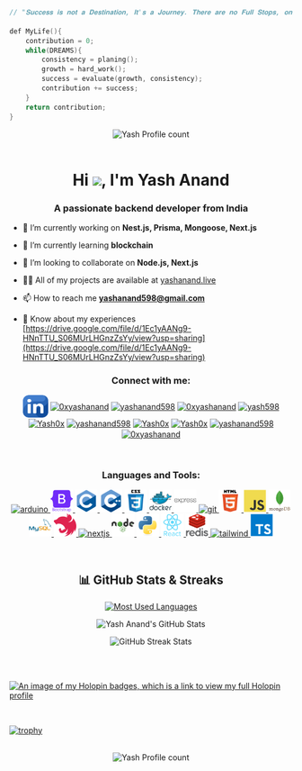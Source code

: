 ```cpp
// "𝐒𝐮𝐜𝐜𝐞𝐬𝐬 𝐢𝐬 𝐧𝐨𝐭 𝐚 𝐃𝐞𝐬𝐭𝐢𝐧𝐚𝐭𝐢𝐨𝐧, 𝐈𝐭'𝐬 𝐚 𝐉𝐨𝐮𝐫𝐧𝐞𝐲. 𝐓𝐡𝐞𝐫𝐞 𝐚𝐫𝐞 𝐧𝐨 𝐅𝐮𝐥𝐥 𝐒𝐭𝐨𝐩𝐬, 𝐨𝐧𝐥𝐲 𝐂𝐨𝐦𝐦𝐚𝐬."

def MyLife(){
    contribution = 0;
    while(DREAMS){
        consistency = planing();
        growth = hard_work();
        success = evaluate(growth, consistency);
        contribution += success;
    }
    return contribution;
}

```

<!--profile visit count-->

<div align="center">
    <img src="https://komarev.com/ghpvc/?username=0xYashAnand&style=for-the-badge" alt="Yash Profile count" />

<!-- ![visitors](https://visitor-badge.laobi.icu/badge?page_id=0xYashAnand.0xYashAnand&label=Profile%20views&color=0e75b6&style=flat) -->

</div>

</br>

<h1 align="center">Hi <img src="https://github.com/TheDudeThatCode/TheDudeThatCode/blob/master/Assets/Hi.gif" width="29px">, I'm Yash Anand</h1>

<h3 align="center">A passionate backend developer from India</h3>
<!-- 
Connect with me
<p align="center">
<a href="http://www.linkedin.com/in/0xYashAnand" target="blank"><img align="center" src="img/linkedin.png" alt="0xYashAnand" height="40" width="40" /></a>
 <a href="https://twitter.com/0xYashAnand" target="blank"><img align="center" src="img/twitter.png" alt="" height="40" width="40" /></a> -->
<!-- <a href="https://instagram.com/0xYashAnand" target="blank"><img align="center" src="https://raw.githubusercontent.com/rahuldkjain/github-profile-readme-generator/master/src/images/icons/Social/instagram.svg" alt="0xYashAnand" height="40" width="40" /></a> -->
<!-- <a href="https://leetcode.com/Yash0x/" target="blank"><img align="center" src="img/-your-coding-skills-and-quickly-.png" alt="0xYd" height="40" width="40" /></a> -->
<!-- <a href="https://codeforces.com/profile/Yash0x" target="blank"><img align="center" src="img/codeforces.-programming-.png" alt="Yash0x" height="40" width="40" /></a> -->
<!-- <a href="https://www.codechef.com/users/Yash0x" target="blank"><img align="center" src="img/icons8-codechef-240.png" alt="Yash0x" height="40" width="40" /></a> 
<br/><br/> -->

- 🔭 I’m currently working on **Nest.js, Prisma, Mongoose, Next.js**

- 🌱 I’m currently learning **blockchain**

- 👯 I’m looking to collaborate on **Node.js, Next.js**

- 👨‍💻 All of my projects are available at [yashanand.live](https://yashanand.live/)

- 📫 How to reach me **yashanand598@gmail.com**

- 📄 Know about my experiences [https://drive.google.com/file/d/1Ec1yAANg9-HNnTTU_S06MUrLHGnzZsYy/view?usp=sharing](https://drive.google.com/file/d/1Ec1yAANg9-HNnTTU_S06MUrLHGnzZsYy/view?usp=sharing)

<h3 align="center">Connect with me:</h3>
<p align="center">
<!-- <a href="https://codepen.io/0xyashanand" target="blank"><img align="center" src="https://raw.githubusercontent.com/rahuldkjain/github-profile-readme-generator/master/src/images/icons/Social/codepen.svg" alt="0xyashanand" height="40" width="45" /></a> -->
<!-- <a href="https://dev.to/0xyashanand" target="blank"><img align="center" src="https://raw.githubusercontent.com/rahuldkjain/github-profile-readme-generator/master/src/images/icons/Social/devto.svg" alt="0xyashanand" height="40" width="45" /></a>
<a href="https://twitter.com/0xyashanand" target="blank"><img align="center" src="https://raw.githubusercontent.com/rahuldkjain/github-profile-readme-generator/master/src/images/icons/Social/twitter.svg" alt="0xyashanand" height="40" width="45" /></a> -->
<!-- <a href="https://linkedin.com/in/0xyashanand" target="blank"><img align="center" src="https://raw.githubusercontent.com/rahuldkjain/github-profile-readme-generator/master/src/images/icons/Social/linked-in-alt.svg" alt="0xyashanand" height="40" width="45" /></a> -->
<a href="http://www.linkedin.com/in/0xYashAnand" target="blank"><img align="center" src="img/linkedin.png" alt="0xYashAnand" height="40" width="45" /></a>
<a href="https://stackoverflow.com/users/15593818/yash-anand" target="blank"><img align="center" src="https://raw.githubusercontent.com/rahuldkjain/github-profile-readme-generator/master/src/images/icons/Social/stack-overflow.svg" alt="0xyashanand" height="40" width="45" /></a>
<!-- <a href="https://codesandbox.com/0xyashanand" target="blank"><img align="center" src="https://raw.githubusercontent.com/rahuldkjain/github-profile-readme-generator/master/src/images/icons/Social/codesandbox.svg" alt="0xyashanand" height="40" width="45" /></a> -->
<a href="https://kaggle.com/yashanand598" target="blank"><img align="center" src="https://raw.githubusercontent.com/rahuldkjain/github-profile-readme-generator/master/src/images/icons/Social/kaggle.svg" alt="yashanand598" height="40" width="45" /></a>
<a href="https://instagram.com/0xyashanand" target="blank"><img align="center" src="https://raw.githubusercontent.com/rahuldkjain/github-profile-readme-generator/master/src/images/icons/Social/instagram.svg" alt="0xyashanand" height="40" width="45" /></a>
<!-- <a href="https://dribbble.com/0xyashanand" target="blank"><img align="center" src="https://raw.githubusercontent.com/rahuldkjain/github-profile-readme-generator/master/src/images/icons/Social/dribbble.svg" alt="0xyashanand" height="40" width="45" /></a> -->
<a href="https://www.behance.net/yash598" target="blank"><img align="center" src="https://raw.githubusercontent.com/rahuldkjain/github-profile-readme-generator/master/src/images/icons/Social/behance.svg" alt="yash598" height="40" width="45" /></a>
<!-- <a href="https://hashnode.com/0xyashanand" target="blank"><img align="center" src="https://raw.githubusercontent.com/rahuldkjain/github-profile-readme-generator/master/src/images/icons/Social/hashnode.svg" alt="0xyashanand" height="40" width="45" /></a> -->
<!-- <a href="https://medium.com/0xyashanand" target="blank"><img align="center" src="https://raw.githubusercontent.com/rahuldkjain/github-profile-readme-generator/master/src/images/icons/Social/medium.svg" alt="0xyashanand" height="40" width="45" /></a> -->
<!-- <a href="https://www.youtube.com/c/0xyashanand" target="blank"><img align="center" src="https://raw.githubusercontent.com/rahuldkjain/github-profile-readme-generator/master/src/images/icons/Social/youtube.svg" alt="0xyashanand" height="40" width="45" /></a> -->
<a href="https://www.codechef.com/users/Yash0x" target="blank"><img align="center" src="https://cdn.jsdelivr.net/npm/simple-icons@3.1.0/icons/codechef.svg" alt="Yash0x" height="40" width="45" /></a> 
<a href="https://www.hackerrank.com/yashanand598" target="blank"><img align="center" src="https://raw.githubusercontent.com/rahuldkjain/github-profile-readme-generator/master/src/images/icons/Social/hackerrank.svg" alt="yashanand598" height="40" width="45" /></a>
<a href="https://codeforces.com/profile/Yash0x" target="blank"><img align="center" src="https://raw.githubusercontent.com/rahuldkjain/github-profile-readme-generator/master/src/images/icons/Social/codeforces.svg" alt="Yash0x" height="40" width="45" /></a>
<a href="https://www.leetcode.com/Yash0x" target="blank"><img align="center" src="https://raw.githubusercontent.com/rahuldkjain/github-profile-readme-generator/master/src/images/icons/Social/leet-code.svg" alt="Yash0x" height="40" width="45" /></a>
<!-- <a href="https://www.hackerearth.com/0xyashanand" target="blank"><img align="center" src="https://raw.githubusercontent.com/rahuldkjain/github-profile-readme-generator/master/src/images/icons/Social/hackerearth.svg" alt="0xyashanand" height="40" width="45" /></a> -->
<a href="https://auth.geeksforgeeks.org/user/yashanand598" target="blank"><img align="center" src="https://raw.githubusercontent.com/rahuldkjain/github-profile-readme-generator/master/src/images/icons/Social/geeks-for-geeks.svg" alt="yashanand598" height="40" width="45" /></a>
<!-- <a href="https://www.topcoder.com/members/0xyashanand" target="blank"><img align="center" src="https://raw.githubusercontent.com/rahuldkjain/github-profile-readme-generator/master/src/images/icons/Social/topcoder.svg" alt="0xyashanand" height="40" width="45" /></a> -->
<a href="/0xyashanand" target="blank"><img align="center" src="https://raw.githubusercontent.com/rahuldkjain/github-profile-readme-generator/master/src/images/icons/Social/rss.svg" alt="0xyashanand" height="40" width="45" /></a>
</p>
<br/>
<h3 align="center">Languages and Tools:</h3>
<p align="center"> <a href="https://www.arduino.cc/" target="_blank" rel="noreferrer"> <img src="https://cdn.worldvectorlogo.com/logos/arduino-1.svg" alt="arduino" width="40" height="40"/> </a> <a href="https://getbootstrap.com" target="_blank" rel="noreferrer"> <img src="https://raw.githubusercontent.com/devicons/devicon/master/icons/bootstrap/bootstrap-plain-wordmark.svg" alt="bootstrap" width="40" height="40"/> </a> <a href="https://www.cprogramming.com/" target="_blank" rel="noreferrer"> <img src="https://raw.githubusercontent.com/devicons/devicon/master/icons/c/c-original.svg" alt="c" width="40" height="40"/> </a> <a href="https://www.w3schools.com/cpp/" target="_blank" rel="noreferrer"> <img src="https://raw.githubusercontent.com/devicons/devicon/master/icons/cplusplus/cplusplus-original.svg" alt="cplusplus" width="40" height="40"/> </a> <a href="https://www.w3schools.com/css/" target="_blank" rel="noreferrer"> <img src="https://raw.githubusercontent.com/devicons/devicon/master/icons/css3/css3-original-wordmark.svg" alt="css3" width="40" height="40"/> </a> <a href="https://www.docker.com/" target="_blank" rel="noreferrer"> <img src="https://raw.githubusercontent.com/devicons/devicon/master/icons/docker/docker-original-wordmark.svg" alt="docker" width="40" height="40"/> </a> <a href="https://expressjs.com" target="_blank" rel="noreferrer"> <img src="https://raw.githubusercontent.com/devicons/devicon/master/icons/express/express-original-wordmark.svg" alt="express" width="40" height="40"/> </a> <a href="https://git-scm.com/" target="_blank" rel="noreferrer"> <img src="https://www.vectorlogo.zone/logos/git-scm/git-scm-icon.svg" alt="git" width="40" height="40"/> </a> <a href="https://www.w3.org/html/" target="_blank" rel="noreferrer"> <img src="https://raw.githubusercontent.com/devicons/devicon/master/icons/html5/html5-original-wordmark.svg" alt="html5" width="40" height="40"/> </a> <a href="https://developer.mozilla.org/en-US/docs/Web/JavaScript" target="_blank" rel="noreferrer"> <img src="https://raw.githubusercontent.com/devicons/devicon/master/icons/javascript/javascript-original.svg" alt="javascript" width="40" height="40"/> </a> <a href="https://www.mongodb.com/" target="_blank" rel="noreferrer"> <img src="https://raw.githubusercontent.com/devicons/devicon/master/icons/mongodb/mongodb-original-wordmark.svg" alt="mongodb" width="40" height="40"/> </a> <a href="https://www.mysql.com/" target="_blank" rel="noreferrer"> <img src="https://raw.githubusercontent.com/devicons/devicon/master/icons/mysql/mysql-original-wordmark.svg" alt="mysql" width="40" height="40"/> </a> <a href="https://nestjs.com/" target="_blank" rel="noreferrer"> <img src="https://raw.githubusercontent.com/devicons/devicon/master/icons/nestjs/nestjs-plain.svg" alt="nestjs" width="40" height="40"/> </a> <a href="https://nextjs.org/" target="_blank" rel="noreferrer"> <img src="https://cdn.worldvectorlogo.com/logos/nextjs-2.svg" alt="nextjs" width="40" height="40"/> </a> <a href="https://nodejs.org" target="_blank" rel="noreferrer"> <img src="https://raw.githubusercontent.com/devicons/devicon/master/icons/nodejs/nodejs-original-wordmark.svg" alt="nodejs" width="40" height="40"/> </a> <a href="https://www.python.org" target="_blank" rel="noreferrer"> <img src="https://raw.githubusercontent.com/devicons/devicon/master/icons/python/python-original.svg" alt="python" width="40" height="40"/> </a> <a href="https://reactjs.org/" target="_blank" rel="noreferrer"> <img src="https://raw.githubusercontent.com/devicons/devicon/master/icons/react/react-original-wordmark.svg" alt="react" width="40" height="40"/> </a> <a href="https://redis.io" target="_blank" rel="noreferrer"> <img src="https://raw.githubusercontent.com/devicons/devicon/master/icons/redis/redis-original-wordmark.svg" alt="redis" width="40" height="40"/> </a> <a href="https://tailwindcss.com/" target="_blank" rel="noreferrer"> <img src="https://www.vectorlogo.zone/logos/tailwindcss/tailwindcss-icon.svg" alt="tailwind" width="40" height="40"/> </a> <a href="https://www.typescriptlang.org/" target="_blank" rel="noreferrer"> <img src="https://raw.githubusercontent.com/devicons/devicon/master/icons/typescript/typescript-original.svg" alt="typescript" width="40" height="40"/> </a> </p>

<div align="center">
<br/>

## 📊 GitHub Stats & Streaks

<!-- Most Used Languages -->
<a href="https://github.com/anuraghazra/convoychat">
  <img height=200 src="https://github-readme-stats.vercel.app/api/top-langs?username=0xYashAnand&layout=compact&langs_count=8&card_width=320" alt="Most Used Languages" />
</a>

<br/>

<!-- GitHub Stats -->

![Yash Anand's GitHub Stats](https://github-readme-stats.vercel.app/api?username=0xYashAnand&show_icons=true&hide_border=true&rank_icon=github)

<!-- GitHub Streak -->
<img src="https://github-readme-streak-stats.herokuapp.com/?user=0xYashAnand&hide_border=true" alt="GitHub Streak Stats" />

</div>

<br/><br/>

<!--Holopin Badges-->

[![An image of my Holopin badges, which is a link to view my full Holopin profile](https://holopin.me/0xyash)](https://holopin.io/@0xyash)

<br/>

[![trophy](https://github-profile-trophy.vercel.app/?username=0xyashanand&theme=onedark)](https://github.com/0xyashanand)

<br/>

<!--profile visit count-->

<div align="center">
    <img src="https://komarev.com/ghpvc/?username=0xYashAnand&style=for-the-badge" alt="Yash Profile count" />

<!-- ![visitors](https://visitor-badge.laobi.icu/badge?page_id=0xYashAnand.0xYashAnand&label=Profile%20views&color=0e75b6&style=flat) -->

</div>
